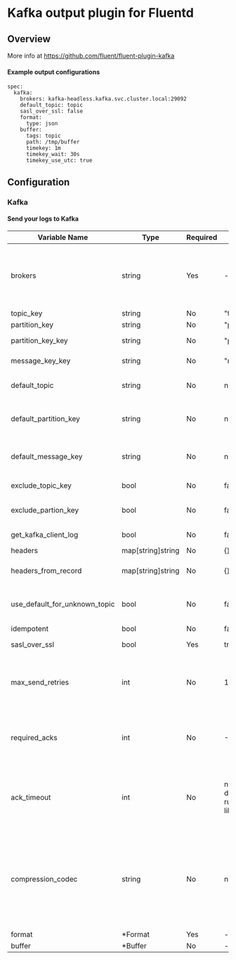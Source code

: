 # Kafka output plugin for Fluentd
## Overview
  More info at https://github.com/fluent/fluent-plugin-kafka

 #### Example output configurations
 ```
 spec:
   kafka:
     brokers: kafka-headless.kafka.svc.cluster.local:29092
     default_topic: topic
     sasl_over_ssl: false
     format:
       type: json
     buffer:
       tags: topic
       path: /tmp/buffer
       timekey: 1m
       timekey_wait: 30s
       timekey_use_utc: true
 ```

## Configuration
### Kafka
#### Send your logs to Kafka

| Variable Name | Type | Required | Default | Description |
|---|---|---|---|---|
| brokers | string | Yes | - | The list of all seed brokers, with their host and port information.<br> |
| topic_key | string | No |  "topic" | Topic Key <br> |
| partition_key | string | No |  "partition" | Partition <br> |
| partition_key_key | string | No |  "partition_key" | Partition Key <br> |
| message_key_key | string | No |  "message_key" | Message Key <br> |
| default_topic | string | No |  nil | The name of default topic .<br> |
| default_partition_key | string | No |  nil | The name of default partition key .<br> |
| default_message_key | string | No |  nil | The name of default message key .<br> |
| exclude_topic_key | bool | No |  false | Exclude Topic key <br> |
| exclude_partion_key | bool | No |  false | Exclude Partition key <br> |
| get_kafka_client_log | bool | No |  false | Get Kafka Client log <br> |
| headers | map[string]string | No |  {} | Headers <br> |
| headers_from_record | map[string]string | No |  {} | Headers from Record <br> |
| use_default_for_unknown_topic | bool | No |  false | Use default for unknown topics <br> |
| idempotent | bool | No |  false | Idempotent <br> |
| sasl_over_ssl | bool | Yes |  true | SASL over SSL <br> |
| max_send_retries | int | No |  1 | Number of times to retry sending of m essages to a leader <br> |
| required_acks | int | No |  -1 | The number of acks required per request .<br> |
| ack_timeout | int | No |  nil => Uses default of ruby-kafka library | How long the producer waits for acks. The unit is seconds <br> |
| compression_codec | string | No |  nil | The codec the producer uses to compress messages . The available options are gzip and snappy.<br> |
| format | *Format | Yes | - | [Format](./format.md)<br> |
| buffer | *Buffer | No | - | [Buffer](./buffer.md)<br> |
